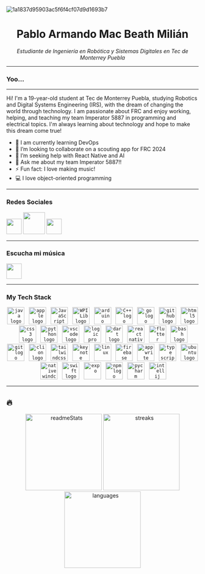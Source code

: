 ![1a1837d95903ac5f6f4cf07d9d1693b7](https://github.com/armandomm09/armandomm09/assets/97997290/37f67631-0ff8-41c9-9d7b-8a01a9b9241f)

<div align="center">
  <h1>Pablo Armando Mac Beath Milián</h1>
  <p><em>Estudiante de Ingeniería en Robótica y Sistemas Digitales en Tec de Monterrey Puebla</em></p>
</div>

---

### Yoo...

---

Hi! I'm a 19-year-old student at Tec de Monterrey Puebla, studying Robotics and Digital Systems Engineering (IRS), with the dream of changing the world through technology. I am passionate about FRC and enjoy working, helping, and teaching my team Imperator 5887 in programming and electrical topics. I'm always learning about technology and hope to make this dream come true!

- 🌱 I am currently learning DevOps
- 👫 I’m looking to collaborate on a scouting app for FRC 2024
- 🤔 I’m seeking help with React Native and AI
- 💬 Ask me about my team Imperator 5887!!
- ⚡ Fun fact: I love making music!
- 💻 I love object-oriented programming

---

### Redes Sociales

<div align="left">
<a href="https://www.instagram.com/armando_mm09/" target="_blank"><img src="https://www.unipile.com/wp-content/uploads/2022/09/logo_instagram.png" height="40" width="auto"></a>
<a href="https://x.com/armando_mac09?s=21&t=A9pjBMx9PGJFV8YaaD6oQg" target="_blank"><img src="https://assets.stickpng.com/images/580b57fcd9996e24bc43c53e.png" height="57" width="auto"></a>
<a href="https://discord.com/users/427683569465425931" target="_blank"><img src="https://assets-global.website-files.com/6257adef93867e50d84d30e2/636e0a6a49cf127bf92de1e2_icon_clyde_blurple_RGB.png" height="40" width="auto"></a>
</div>

---

### Escucha mi música

<div align="left">
<a href="https://open.spotify.com/artist/0MeoRldwVegwqxGbW57v55?si=raoOByCbSo28vlMHtnWvXQ" target="_blank"><img src="https://upload.wikimedia.org/wikipedia/commons/thumb/1/19/Spotify_logo_without_text.svg/2048px-Spotify_logo_without_text.svg.png" height="40" width="auto"></a>
</div>


---

### My Tech Stack
<div align="center">

<code><img src="https://cdn.jsdelivr.net/gh/devicons/devicon/icons/java/java-original.svg" height="45" alt="java logo"/></code>&nbsp;&nbsp;
<code><img src="https://cdn.jsdelivr.net/gh/devicons/devicon/icons/apple/apple-original.svg" height="45" alt="apple logo"/></code>&nbsp;&nbsp;
<code><img src="https://cdn.jsdelivr.net/gh/devicons/devicon/icons/javascript/javascript-original.svg" height="45" alt="JavaScript logo"/></code>&nbsp;&nbsp;
<code><img src="https://images.squarespace-cdn.com/content/v1/5d4b06a67cd3580001ded283/1565198481601-L50L62A0MO6KS6XHSY3P/WPILibDev.png" height="45" alt="WPILib logo"/></code>&nbsp;&nbsp;
<code><img src="https://cdn.jsdelivr.net/gh/devicons/devicon/icons/arduino/arduino-original.svg" height="45" alt="arduino logo"/></code>&nbsp;&nbsp;
<code><img src="https://cdn.jsdelivr.net/gh/devicons/devicon/icons/cplusplus/cplusplus-original.svg" height="45" alt="C++ logo"/></code>&nbsp;&nbsp;
<code><img src="https://seeklogo.com/images/G/go-logo-046185B647-seeklogo.com.png" height="45" alt="go logo"/></code>&nbsp;&nbsp;
<code><img src="https://cdn.jsdelivr.net/gh/devicons/devicon/icons/github/github-original.svg" height="45" alt="github logo"/></code>&nbsp;&nbsp;
<code><img src="https://cdn.jsdelivr.net/gh/devicons/devicon/icons/html5/html5-original.svg" height="45" alt="html5 logo"/></code>&nbsp;&nbsp;
<code><img src="https://upload.wikimedia.org/wikipedia/commons/thumb/6/62/CSS3_logo.svg/2048px-CSS3_logo.svg.png" height="45" alt="css3 logo"/></code>&nbsp;&nbsp;
<code><img src="https://cdn.jsdelivr.net/gh/devicons/devicon/icons/python/python-original.svg" height="45" alt="python logo"/></code>&nbsp;&nbsp;
<code><img src="https://cdn.jsdelivr.net/gh/devicons/devicon/icons/vscode/vscode-original.svg" height="45" alt="vscode logo"/></code>&nbsp;&nbsp;
<code><img src="https://upload.wikimedia.org/wikipedia/en/c/c7/Logic_Pro_icon.png" height="45" alt="logic pro logo"/></code>&nbsp;&nbsp;
<code><img src="https://cdn.jsdelivr.net/gh/devicons/devicon/icons/dart/dart-original.svg" height="45" alt="dart logo"/></code>&nbsp;&nbsp;
<code><img src="https://cdn4.iconfinder.com/data/icons/logos-3/600/React.js_logo-512.png" height="45" alt="react native"/></code>&nbsp;&nbsp;
<code><img src="https://cdn.jsdelivr.net/gh/devicons/devicon/icons/flutter/flutter-original.svg" height="45" alt="flutter logo"/></code>&nbsp;&nbsp;
<code><img src="https://cdn.jsdelivr.net/gh/devicons/devicon/icons/bash/bash-original.svg" height="45" alt="bash logo"/></code>&nbsp;&nbsp;
<code><img src="https://cdn.jsdelivr.net/gh/devicons/devicon/icons/git/git-original.svg" height="45" alt="git logo"/></code>&nbsp;&nbsp;
<code><img src="https://static-00.iconduck.com/assets.00/clion-icon-512x512-tvyolucv.png" height="45" alt="clion logo"/></code>&nbsp;&nbsp;
<code><img src="https://cdn.icon-icons.com/icons2/2699/PNG/512/tailwindcss_logo_icon_167923.png" height="45" alt="tailwindcss"/></code>&nbsp;&nbsp;
<code><img src="https://help.apple.com/assets/649B288FBEEB899ECF080839/649B289338E6B171A100ADC8/en_US/97f5f4dfe6df84d78caacff68ec63538.png" height="45" alt="keynote logo"/></code>&nbsp;&nbsp;
<code><img src="https://upload.wikimedia.org/wikipedia/commons/thumb/3/35/Tux.svg/648px-Tux.svg.png" height="45" alt="linux"/></code>&nbsp;&nbsp;
<code><img src="https://cdn.iconscout.com/icon/free/png-256/free-firebase-3628772-3030134.png" height="45" alt="firebase logo"/></code>&nbsp;&nbsp;
<code><img src="https://appwrite.io/assets/logomark/logo.png" height="45" alt="appwrite"/></code>&nbsp;&nbsp;
<code><img src="https://cdn.iconscout.com/icon/free/png-256/free-typescript-1174965.png" height="45" alt="type script"/></code>&nbsp;&nbsp;
<code><img src="https://www.xilinx.com/content/xilinx/en/products/design-tools/embedded-software/ubuntu/_jcr_content/root/parsysFullWidth/xilinxflexibleslab/xilinxflexibleslab-parsys/xilinxcolumns_149128/childParsys-2/xilinximage.img.png/1629757312962.png" height="45" alt="ubuntu logo"/></code>&nbsp;&nbsp;
<code><img src="https://reactnativewind.com/img/logo.svg" height="45" alt="nativewindcss"/></code>&nbsp;&nbsp;
<code><img src="https://cdn.freebiesupply.com/logos/large/2x/swift-15-logo-svg-vector.svg" height="45" alt="swift logo"/></code>&nbsp;&nbsp;
<code><img src="https://cdn.icon-icons.com/icons2/2389/PNG/512/expo_logo_icon_145293.png" height="45" alt="expo"/></code>&nbsp;&nbsp;
<code><img src="https://seeklogo.com/images/N/npm-logo-01B8642EDD-seeklogo.com.png" height="45" alt="npm logo"/></code>&nbsp;&nbsp;
<code><img src="https://upload.wikimedia.org/wikipedia/commons/thumb/1/1d/PyCharm_Icon.svg/1200px-PyCharm_Icon.svg.png" height="45" alt="pycharm logo"/></code>&nbsp;&nbsp;
<code><img src="https://upload.wikimedia.org/wikipedia/commons/thumb/9/9c/IntelliJ_IDEA_Icon.svg/2048px-IntelliJ_IDEA_Icon.svg.png" height="45" alt="intellij logo"/></code>&nbsp;&nbsp;
  
</div>

---

## 🔥

<div align="center">
  <img src="https://github-readme-stats.vercel.app/api?username=armandomm09&theme=chartreuse-dark&show_icons=true&hide_border=true&count_private=true" alt="readmeStats" height="200"/>
  <img src="https://github-readme-streak-stats.herokuapp.com/?user=armandomm09&theme=chartreuse-dark&hide_border=true" alt="streaks" height="200" />
  <img src="https://github-readme-stats.vercel.app/api/top-langs/?username=armandomm09&theme=chartreuse-dark&show_icons=true&hide_border=true&layout=compact" alt="languages" height="200" />
</div>
